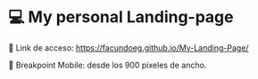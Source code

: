 # 💻 My personal Landing-page

🔗 Link de acceso: https://facundoeg.github.io/My-Landing-Page/

📱 Breakpoint Mobile: desde los 900 pixeles de ancho.
